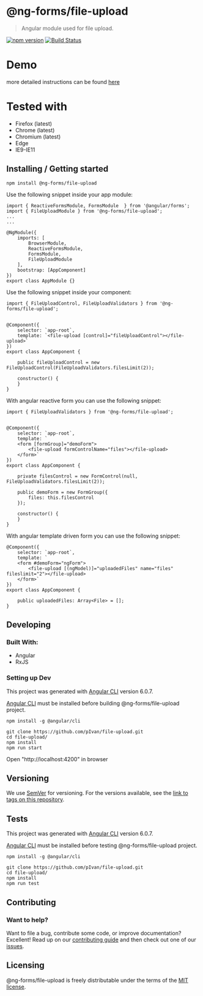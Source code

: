 # @ng-forms/file-upload
> Angular module used for file upload.



[![npm version](https://badge.fury.io/js/%40ng-forms%2Ffile-upload.svg)](https://www.npmjs.com/package/@ng-forms/file-upload)
[![Build Status](https://travis-ci.com/pIvan/file-upload.svg?branch=master)](https://travis-ci.org/pIvan/file-upload)

# Demo
more detailed instructions can be found
[here](https://pivan.github.io/file-upload/)


# Tested with

- Firefox (latest)
- Chrome (latest)
- Chromium (latest)
- Edge
- IE9-IE11

## Installing / Getting started


```shell
npm install @ng-forms/file-upload
```

Use the following snippet inside your app module: 
```shell
import { ReactiveFormsModule, FormsModule  } from '@angular/forms';
import { FileUploadModule } from '@ng-forms/file-upload';
...
...

@NgModule({
    imports: [
        BrowserModule,
        ReactiveFormsModule,
        FormsModule,
        FileUploadModule
    ],
    bootstrap: [AppComponent]
})
export class AppModule {}
```

Use the following snippet inside your component: 
```shell
import { FileUploadControl, FileUploadValidators } from '@ng-forms/file-upload';


@Component({
    selector: `app-root`,
    template: `<file-upload [control]="fileUploadControl"></file-upload>`
})
export class AppComponent {

    public fileUploadControl = new FileUploadControl(FileUploadValidators.filesLimit(2));

    constructor() {
    }
}
```

With angular reactive form you can use the following snippet: 
```shell
import { FileUploadValidators } from '@ng-forms/file-upload';


@Component({
    selector: `app-root`,
    template: `
    <form [formGroup]="demoForm">
        <file-upload formControlName="files"></file-upload>
    </form>`
})
export class AppComponent {

    private filesControl = new FormControl(null, FileUploadValidators.filesLimit(2));
  
    public demoForm = new FormGroup({
        files: this.filesControl
    });

    constructor() {
    }
}
```


With angular template driven form you can use the following snippet: 
```shell
@Component({
    selector: `app-root`,
    template: `
    <form #demoForm="ngForm">
        <file-upload [(ngModel)]="uploadedFiles" name="files" fileslimit="2"></file-upload>
    </form>`
})
export class AppComponent {

    public uploadedFiles: Array<File> = [];
}
```

## Developing

### Built With: 
- Angular
- RxJS

### Setting up Dev

This project was generated with [Angular CLI](https://github.com/angular/angular-cli) version 6.0.7.

[Angular CLI](https://github.com/angular/angular-cli) must be installed before building @ng-forms/file-upload project.

```shell
npm install -g @angular/cli
```

```shell
git clone https://github.com/pIvan/file-upload.git
cd file-upload/
npm install
npm run start
```
Open "http://localhost:4200" in browser


## Versioning

We use [SemVer](http://semver.org/) for versioning. For the versions available, see the [link to tags on this repository](https://github.com/pIvan/file-upload/tags).

## Tests

This project was generated with [Angular CLI](https://github.com/angular/angular-cli) version 6.0.7.


[Angular CLI](https://github.com/angular/angular-cli) must be installed before testing @ng-forms/file-upload project.

```shell
npm install -g @angular/cli
```


```shell
git clone https://github.com/pIvan/file-upload.git
cd file-upload/
npm install
npm run test
```

## Contributing

### Want to help?

Want to file a bug, contribute some code, or improve documentation? Excellent! Read up on our [contributing guide](https://github.com/pIvan/file-upload/blob/master/CONTRIBUTING.md) and then check out one of our [issues](https://github.com/pIvan/file-upload/issues).



## Licensing

@ng-forms/file-upload is freely distributable under the terms of the [MIT license](https://github.com/pIvan/file-upload/blob/master/LICENSE).